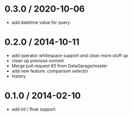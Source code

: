# 0.3.0 / 2020-10-06

- add datetime value for query

# 0.2.0 / 2014-10-11

- add operator whitespace support and clean more stuff up
- clean up previous commit
- Merge pull request #2 from DataGarage/master
- add new feature: comparison selector
- history

# 0.1.0 / 2014-02-10

- add int / float support
